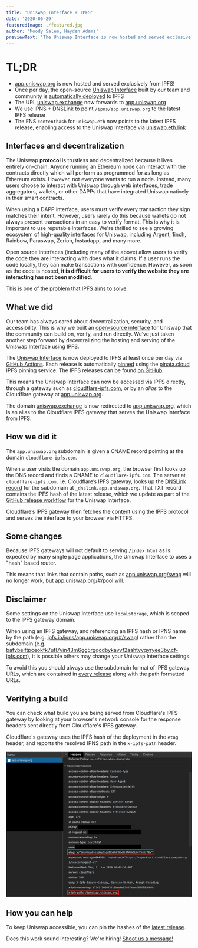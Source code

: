 ```yaml
---
title: 'Uniswap Interface + IPFS'
date: '2020-06-29'
featuredImage: ./featured.jpg
author: 'Moody Salem, Hayden Adams'
previewText: 'The Uniswap Interface is now hosted and served exclusively from IPFS!'
---
```


# TL;DR

- [app.uniswap.org](https://app.uniswap.org) is now hosted and served exclusively from IPFS!
- Once per day, the open-source [Uniswap Interface](https://github.com/Uniswap/uniswap-frontend) 
built by our team and community is [automatically deployed](https://github.com/Uniswap/uniswap-frontend/releases) 
to IPFS
- The URL [uniswap.exchange](https://uniswap.exchange) now forwards to [app.uniswap.org](https://app.uniswap.org)
- We use IPNS + DNSLink to point `/ipns/app.uniswap.org` to the latest IPFS release
- The ENS `contenthash` for `uniswap.eth` now points to the latest IPFS 
release, enabling access to the Uniswap Interface via [uniswap.eth.link](https://uniswap.eth.link/)

## Interfaces and decentralization

The Uniswap **protocol** is trustless and decentralized because it lives entirely on-chain. 
Anyone running an Ethereum node can interact with the contracts directly which will perform as programmed for as long as Ethereum exists.
However, not everyone wants to run a node. Instead, many users choose to interact with Uniswap through web interfaces, 
trade aggregators, wallets, or other DAPPs that have integrated Uniswap natively in their smart contracts. 

When using a DAPP interface, users must verify every transaction they sign matches their intent.
However, users rarely do this because wallets do not always present transactions in an easy to verify format. 
This is why it is important to use reputable interfaces. We're thrilled to see a growing ecosystem of high-quality
interfaces for Uniswap, including Argent, 1inch, Rainbow, Paraswap, Zerion, Instadapp, and many more.

Open source interfaces (including many of the above) allow users to verify the code they are interacting with does what
it claims. If a user runs the code locally, they can make transactions with confidence. However, as soon as the code 
is hosted, **it is difficult for users to verify the website they are interacting has not been modified**.

This is one of the problem that IPFS [aims to solve](https://blog.cloudflare.com/e2e-integrity/).

## What we did

Our team has always cared about decentralization, security, and accessibility. This is why we built an
[open-source interface](https://github.com/Uniswap/uniswap-frontend) for Uniswap that the community can build on, 
verify, and run directly. We’ve just taken another step forward by decentralizing the hosting and serving of
the Uniswap Interface using IPFS.

The [Uniswap Interface](https://github.com/Uniswap/uniswap-frontend) is now deployed to IPFS at least once per day via
[GitHub Actions](https://github.com/uniswap/uniswap-frontend/actions?query=workflow%3ARelease).
Each release is automatically [pinned](https://docs.ipfs.io/concepts/persistence/) using the 
[pinata.cloud](https://pinata.cloud) IPFS pinning service. 
The IPFS releases can be found [on GitHub](https://github.com/Uniswap/uniswap-frontend/releases).

This means the Uniswap Interface can now be accessed via IPFS directly, through a gateway such as 
[cloudflare-ipfs.com](https://cloudflare-ipfs.com/ipns/app.uniswap.org/), or by an _alias_ to the Cloudflare gateway
at [app.uniswap.org](https://app.uniswap.org).

The domain [uniswap.exchange](https://uniswap.exchange) is now redirected to [app.uniswap.org](https://app.uniswap.org), 
which is an alias to the Cloudflare IPFS gateway that serves the Uniswap Interface from IPFS.

## How we did it

The `app.uniswap.org` subdomain is given a CNAME record pointing at the domain `cloudflare-ipfs.com`. 

When a user visits the domain `app.uniswap.org`, the browser first looks up the DNS record and finds a CNAME to `cloudflare-ipfs.com`.
The server at `cloudflare-ipfs.com`, i.e. Cloudflare’s IPFS gateway, looks up the 
[DNSLink record](https://docs.ipfs.io/concepts/dnslink/) for the subdomain at `_dnslink.app.uniswap.org`.
That TXT record contains the IPFS hash of the latest release, which we update as part of the 
[GitHub release workflow](https://github.com/uniswap/uniswap-frontend/actions?query=workflow%3ARelease) for the Uniswap Interface.

Cloudflare’s IPFS gateway then fetches the content using the IPFS protocol and serves the interface to your browser via HTTPS.

## Some changes

Because IPFS gateways will not default to serving `/index.html` as is expected by many single page applications, 
the Uniswap Interface to uses a "hash" based router.

This means that links that contain paths, such as [app.uniswap.org/swap](https://app.uniswap.org/swap) will no longer work,
but [app.uniswap.org/#/pool](https://app.uniswap.org/#/swap) will.

## Disclaimer

Some settings on the Uniswap Interface use `localstorage`, which is scoped to the IPFS gateway domain.

When using an IPFS gateway, and referencing an IPFS hash or IPNS name by the path 
(e.g. [ipfs.io/ipns/app.uniswap.org/#/swap](https://ipfs.io/ipns/app.uniswap.org/#/swap)) 
rather than the subdomain 
(e.g. [bafybeiftpceokfk7ufl7vin43m6gg5rgqcdbykavvf2aahtvvqyryee3by.cf-ipfs.com](https://bafybeiftpceokfk7ufl7vin43m6gg5rgqcdbykavvf2aahtvvqyryee3by.cf-ipfs.com/)), 
it is possible others may change your Uniswap Interface settings.

To avoid this you should always use the subdomain format of IPFS gateway URLs, which are contained 
in [every release](https://github.com/Uniswap/uniswap-frontend/releases) along with the path formatted URLs.

## Verifying a build

You can check what build you are being served from Cloudflare's IPFS gateway by looking at your browser's network 
console for the response headers sent directly from Cloudflare's IPFS gateway.

Cloudflare's gateway uses the IPFS hash of the deployment in the `etag` header, and reports the resolved IPNS path in 
the `x-ipfs-path` header.

![](./verifying-build.png) 

## How you can help

To keep Uniswap accessible, you can pin the hashes of the [latest release](https://github.com/Uniswap/uniswap-frontend/releases/latest).

Does this work sound interesting? We're hiring! [Shoot us a message!](mailto:contact@uniswap.org)
